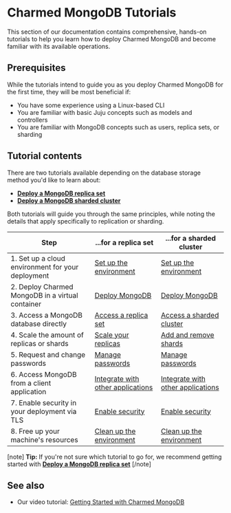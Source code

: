 # Charmed MongoDB Tutorials

This section of our documentation contains comprehensive, hands-on tutorials to help you learn how to deploy Charmed MongoDB and become familiar with its available operations. 

## Prerequisites
While the tutorials intend to guide you as you deploy Charmed MongoDB for the first time, they will be most beneficial if:
- You have some experience using a Linux-based CLI
- You are familiar with basic Juju concepts such as models and controllers
- You are familiar with MongoDB concepts such as users, replica sets, or sharding

## Tutorial contents

There are two tutorials available depending on the database storage method you'd like to learn about:
- [**Deploy a MongoDB replica set**](/t/8622)
- [**Deploy a MongoDB sharded cluster**](/t/13290)

Both tutorials will guide you through the same principles, while noting the details that apply specifically to replication or sharding.

| Step                                              | ...for a replica set                         | ...for a sharded cluster                      |
|---------------------------------------------------|----------------------------------------------|-----------------------------------------------|
| 1. Set up a cloud environment for your deployment | [Set up the environment](/t/8622)            | [Set up the environment](/t/13290)            |
| 2. Deploy Charmed MongoDB in a virtual container  | [Deploy MongoDB](/t/8621)                    | [Deploy MongoDB](/t/13291)                    |
| 3. Access a MongoDB database directly             | [Access a replica set](/t/13237)             | [Access a sharded cluster](/t/13295)          |
| 4. Scale the amount of replicas or shards         | [Scale your replicas](/t/8620)               | [Add and remove shards](/t/13302)             |
| 5. Request and change passwords                   | [Manage passwords](/t/8630)                  | [Manage passwords](/t/13303)                  |
| 6. Access MongoDB from a client application       | [Integrate with other applications](/t/8629) | [Integrate with other applications](/t/13348) |
| 7. Enable security in your deployment via TLS     | [Enable security](/t/8628)                   | [Enable security](/t/13349)                   |
| 8. Free up your machine's resources               | [Clean up the environment](/t/8627)          | [Clean up the environment](/t/8627)           |

[note]
**Tip:** If you're not sure which tutorial to go for, we recommend getting started with 
[**Deploy a MongoDB replica set**](/t/8622)
[/note]

## See also
* Our video tutorial: [Getting Started with Charmed MongoDB](https://youtu.be/dAGhfd6vwaE?feature=shared)